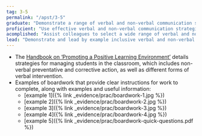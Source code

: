 ```yaml
---
tag: 3-5
permalink: "/apst/3-5"
graduate: "Demonstrate a range of verbal and non-verbal communication strategies to support student engagement."
proficient: "Use effective verbal and non-verbal communication strategies to support student understanding, participation, engagement and achievement."
acomplished: "Assist colleagues to select a wide range of verbal and non-verbal communication strategies to support students’ understanding, engagement and achievement."
lead: "Demonstrate and lead by example inclusive verbal and non-verbal communication using collaborative strategies and contextual knowledge to support students’ understanding, engagement and achievement."
---
```

* The [Handbook on ‘Promoting a Positive Learning Environment’](/handbook) details strategies for managing students in the classroom, which includes non-verbal preventative and corrective action, as well as different forms of verbal intervention.
* Examples of boardwork that provide clear instructions for work to complete, along with examples and useful information: 
    - [example 1]({% link _evidence/prac/boardwork-1.jpg %})
    - [example 2]({% link _evidence/prac/boardwork-2.jpg %})
    - [example 3]({% link _evidence/prac/boardwork-3.jpg %})
    - [example 4]({% link _evidence/prac/boardwork-4.jpg %})
    - [example 5]({% link _evidence/prac/boardwork-quick-questions.pdf %})